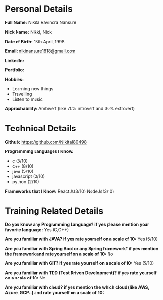 # Personal Details
**Full Name:** Nikita Ravindra Nansure

**Nick Name:** Nikki, Nick

**Date of Birth:** 18th April, 1998

**Email:** nikinansure1818@gmail.com

**LinkedIn:**

**Portfolio:**

**Hobbies:**
- Learning new things
- Travelling
- Listen to music

**Approchability:** Ambivert (like 70% introvert and 30% extrovert)

# Technical Details
**Github:** https://github.com/Nikita180498

**Programming Languages I Know:**
- c (8/10)
- c++ (8/10)
- java (5/10)
- javascript (3/10)
- python (2/10)

**Frameworks that I Know:**
ReactJs(3/10)
NodeJs(3/10)

# Training Related Details
**Do you know any Programming Language? if yes please mention your favorite language:** Yes (C,C++)

**Are you familiar with JAVA? if yes rate yourself on a scale of 10:** Yes (5/10)

**Are you familiar with Spring Boot or any Spring framework? if yes mention the framework and rate yourself on a scale of 10:** No

**Are you familiar with GIT? if yes rate yourself on a scale of 10:** Yes (5/10)

**Are you familiar with TDD (Test Driven Development)? if yes rate yourself on a scale of 10:** No

**Are you familiar with cloud? if yes mention the which cloud (like AWS, Azure, GCP..) and rate yourself on a scale of 10:**